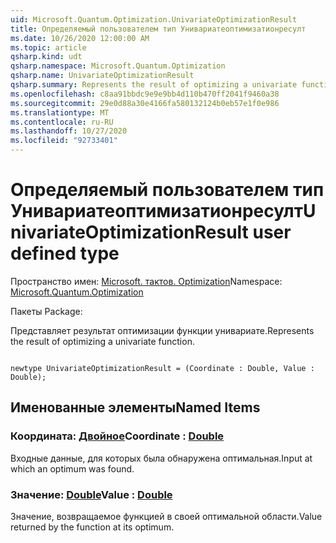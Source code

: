 ```yaml
---
uid: Microsoft.Quantum.Optimization.UnivariateOptimizationResult
title: Определяемый пользователем тип Унивариатеоптимизатионресулт
ms.date: 10/26/2020 12:00:00 AM
ms.topic: article
qsharp.kind: udt
qsharp.namespace: Microsoft.Quantum.Optimization
qsharp.name: UnivariateOptimizationResult
qsharp.summary: Represents the result of optimizing a univariate function.
ms.openlocfilehash: c8aa91bbdc9e9e9bb4d110b470ff2041f9460a38
ms.sourcegitcommit: 29e0d88a30e4166fa580132124b0eb57e1f0e986
ms.translationtype: MT
ms.contentlocale: ru-RU
ms.lasthandoff: 10/27/2020
ms.locfileid: "92733401"
---
```

# <a name="univariateoptimizationresult-user-defined-type"></a><span data-ttu-id="23607-102">Определяемый пользователем тип Унивариатеоптимизатионресулт</span><span class="sxs-lookup"><span data-stu-id="23607-102">UnivariateOptimizationResult user defined type</span></span>

<span data-ttu-id="23607-103">Пространство имен: [Microsoft. тактов. Optimization](xref:Microsoft.Quantum.Optimization)</span><span class="sxs-lookup"><span data-stu-id="23607-103">Namespace: [Microsoft.Quantum.Optimization](xref:Microsoft.Quantum.Optimization)</span></span>

<span data-ttu-id="23607-104">Пакеты [](https://nuget.org/packages/)</span><span class="sxs-lookup"><span data-stu-id="23607-104">Package: [](https://nuget.org/packages/)</span></span>


<span data-ttu-id="23607-105">Представляет результат оптимизации функции унивариате.</span><span class="sxs-lookup"><span data-stu-id="23607-105">Represents the result of optimizing a univariate function.</span></span>

```qsharp

newtype UnivariateOptimizationResult = (Coordinate : Double, Value : Double);
```



## <a name="named-items"></a><span data-ttu-id="23607-106">Именованные элементы</span><span class="sxs-lookup"><span data-stu-id="23607-106">Named Items</span></span>

### <a name="coordinate--double"></a><span data-ttu-id="23607-107">Координата: [Двойное](xref:microsoft.quantum.lang-ref.double)</span><span class="sxs-lookup"><span data-stu-id="23607-107">Coordinate : [Double](xref:microsoft.quantum.lang-ref.double)</span></span>

<span data-ttu-id="23607-108">Входные данные, для которых была обнаружена оптимальная.</span><span class="sxs-lookup"><span data-stu-id="23607-108">Input at which an optimum was found.</span></span>
### <a name="value--double"></a><span data-ttu-id="23607-109">Значение: [Double](xref:microsoft.quantum.lang-ref.double)</span><span class="sxs-lookup"><span data-stu-id="23607-109">Value : [Double](xref:microsoft.quantum.lang-ref.double)</span></span>

<span data-ttu-id="23607-110">Значение, возвращаемое функцией в своей оптимальной области.</span><span class="sxs-lookup"><span data-stu-id="23607-110">Value returned by the function at its optimum.</span></span>